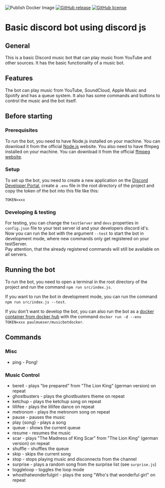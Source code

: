 ![Publish Docker Image](https://github.com/paul-mueser/music-bot/actions/workflows/docker-image.yml/badge.svg)
[![GitHub release](https://img.shields.io/github/release/paul-mueser/music-bot.svg)](https://github.com/paul-mueser/music-bot/releases)
[![GitHub license](https://badgen.net/github/license/paul-mueser/music-bot)](https://github.com/paul-mueser/music-bot/blob/main/LICENSE)

# Basic discord bot using discord js

## [](#general)General

This is a basic Discord music bot that can play music from YouTube and other sources. It has the basic functionality
of a music bot.

## [](#features)Features

The bot can play music from YouTube, SoundCloud, Apple Music and Spotify and has a queue system. It also has
some commands and buttons to control the music and the bot itself.

## [](#before-starting)Before starting

### [](#prerequisites)Prerequisites

To run the bot, you need to have Node.js installed on your machine. You can download it from the official
[Node.js](https://nodejs.org/en/) website. You also need to have ffmpeg installed on your machine. You can download it
from the official
[ffmpeg website](https://www.ffmpeg.org/download.html).

### [](#setup)Setup

To set up the bot, you need to create a new application on the
[Discord Developer Portal](https://discord.com/developers/applications),
create a `.env` file in the root directory of the project and copy the
token of the bot into this file like this:

```
TOKEN=xxx
```

### [](#developing--testing)Developing & testing

For testing, you can change the `testServer` and `devs` properties in `config.json` file to your test server id and
your developers discord id's.  
Now you can run the bot with the argument `--test` to start the bot in
development mode, where new commands only get registered on your testServer.  
Pay attention, that the already registered commands will still be available on all servers.

## [](#running-the-bot)Running the bot

To run the bot, you need to open a terminal in the root directory of the project and run the command
`npm run src/index.js`.

If you want to run the bot in development mode, you can run the command `npm run src/index.js --test`.

If you don't want to develop the bot, you can also run the bot as
a [docker container from docker hub](https://hub.docker.com/r/paulmueser/musicbotdocker)
with the command `docker run -d --env TOKEN=xxx paulmueser/musicbotdocker`.

## [](#commands)Commands

### [](#misc)Misc

- ping - Pong!

### [](#music-control)Music Control

- bereit - plays "be prepared" from "The Lion King" (german version) on repeat
- ghostbusters - plays the ghostbusters theme on repeat
- ketchup - plays the ketchup song on repeat
- lillifee - plays the lillifee dance on repeat
- metronom - plays the metronom song on repeat
- pause - pauses the music
- play {song} - plays a song
- queue - shows the current queue
- resume - resumes the music
- scar - plays "The Madness of King Scar" from "The Lion King" (german version) on repeat
- shuffle - shuffles the queue
- skip - skips the current song
- stop - stops playing music and disconnects from the channel
- surprise - plays a random song from the surprise list (see `surprise.js`)
- toggleloop - toggles the loop mode
- whosthatwonderfulgirl - plays the song "Who's that wonderful girl" on repeat
